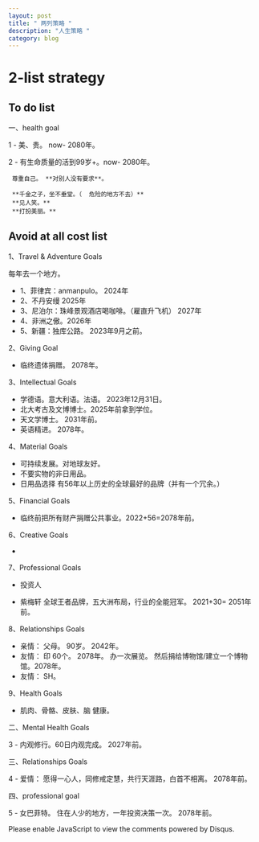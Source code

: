 ```yaml
---
layout: post
title: " 两列策略 "
description: "人生策略 "
category: blog
---
```


# 2-list strategy


## To do list

一、health goal

1 -  美、贵。         now- 2080年。

2 -  有生命质量的活到99岁+。now- 2080年。
    
     尊重自己。 **对别人没有要求**。

     **千金之子，坐不垂堂。（  危险的地方不去）**
     **见人笑。** 
     **打扮美丽。**



## Avoid at all cost list 

1、Travel & Adventure  Goals

每年去一个地方。

- 1、菲律宾：anmanpulo。 2024年
- 2、不丹安缦  2025年
- 3、尼泊尔：珠峰景观酒店喝咖啡。（雇直升飞机） 2027年
- 4、非洲之傲。2026年
- 5、新疆：独库公路。 2023年9月之前。

2、Giving Goal


- 临终遗体捐赠。 2078年。 

3、Intellectual Goals

- 学德语。意大利语。法语。  2023年12月31日。
- 北大考古及文博博士。2025年前拿到学位。
- 天文学博士。      2031年前。
- 英语精进。        2078年。


4、Material Goals

-  可持续发展。对地球友好。
-  不要实物的非日用品。
-  日用品选择 有56年以上历史的全球最好的品牌（并有一个冗余。）
  

5、Financial Goals

-  临终前把所有财产捐赠公共事业。2022+56=2078年前。

6、Creative Goals

- 

7、Professional Goals

-  投资人  
 
-  紫梅轩 全球王者品牌，五大洲布局，行业的全能冠军。   2021+30= 2051年前。


8、Relationships Goals


- 亲情： 父母。 90岁。 2042年。
- 友情： 印 60个。    2078年。 办一次展览。 然后捐给博物馆/建立一个博物馆。2078年。
- 友情： SH。

9、Health Goals

- 肌肉、骨骼、皮肤、脑 健康。   


二、Mental Health Goals

3 - 内观修行。60日内观完成。 2027年前。

三、Relationships Goals

4 - 爱情： 愿得一心人，同修戒定慧，共行天涯路，白首不相离。 2078年前。

四、professional goal 

5 -  女巴菲特。 住在人少的地方，一年投资决策一次。 2078年前。

<script>

/**

    RECOMMENDED CONFIGURATION VARIABLES: EDIT AND UNCOMMENT THE SECTION BELOW TO INSERT DYNAMIC VALUES FROM YOUR PLATFORM OR CMS.
    LEARN WHY DEFINING THESE VARIABLES IS IMPORTANT: https://disqus.com/admin/universalcode/#configuration-variables*/ /* var disqus_config = function () { this.page.url = https://violettianjie.github.io; // Replace PAGE_URL with your page's canonical URL variable this.page.identifier = https://violettianjie.github.io; // Replace PAGE_IDENTIFIER with your page's unique identifier variable }; */ (function() { // DON'T EDIT BELOW THIS LINE var d = document, s = d.createElement('script'); s.src = 'https://https-violettianjie-github-io-1.disqus.com/embed.js'; s.setAttribute('data-timestamp', +new Date()); (d.head || d.body).appendChild(s); })();

</script> Please enable JavaScript to view the comments powered by Disqus.

